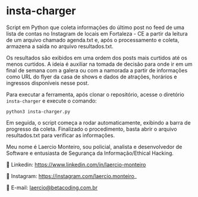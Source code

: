 # insta-charger
Script em Python que coleta informações do último post no feed de uma lista de contas no Instagram de locais em Fortaleza - CE a partir da leitura de um arquivo chamado agenda.txt e, após o processamento e coleta, armazena a saída no arquivo resultados.txt.

Os resultados são exibidos em uma ordem dos posts mais curtidos até os menos curtidos. A ideia é auxiliar na tomada de decisão para onde ir em um final de semana com a galera ou com a namorada a partir de informações como URL do flyer da casa de shows e dados de atrações, horários e ingressos disponíveis nesse post.

Para executar a ferramenta, após clonar o repositório, acesse o diretório `insta-charger` e execute o comando:

`python3 insta-charger.py`

Em seguida, o script começa a rodar automaticamente, exibindo a barra de progresso da coleta. Finalizado o procedimento, basta abrir o arquivo resultados.txt para verificar as informações.

Meu nome é Laercio Monteiro, sou policial, analista e desenvolvedor de Software e entusiasta de Segurança da Informação/Ethical Hacking.

💼 Linkedin: https://www.linkedin.com/in/laercio-monteiro

📱 Instagram: https://instagram.com/laercio.monteiro_

📩 E-mail: laercio@betacoding.com.br
